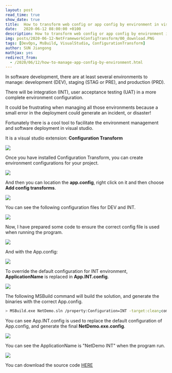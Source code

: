 ```yaml
---
layout: post
read_time: true
show_date: true
title:  How to transform web config or app config by environment in visual studio
date:   2020-06-12 08:00:00 +0100
description: How to transform web config or app config by environment in visual studio
img: posts/2020-06-12-NetFrameworkConfigTransform/00_download.PNG
tags: [DevOps, MsBuild, VisualStudio, ConfigurationTransform]
author: SUN Jiangong
mathjax: yes
redirect_from:
  - /2020/06/12/how-to-manage-app-config-by-environment.html
---
```


In software development, there are at least several environments to manage: development (DEV), staging (STAG or PRE), and production (PRD). 

There will be integration (INT), user acceptance testing (UAT) in a more complete environment configuration.

It could be frustrating when managing all those environments because a small error in the deployment could generate an incident, or disaster!

Fortunately there is a cool tool to facilitate the environment management and software deployment in visual studio.

<!--more-->

It is a visual studio extension: **Configuration Transform**

![](./../../../assets/img/posts/2020-06-12-NetFrameworkConfigTransform/00_download.PNG)


Once you have installed Configuration Transform, you can create environment configurations for your project.

![](./../../../assets/img/posts/2020-06-12-NetFrameworkConfigTransform/01_add_profiles.PNG)

And then you can location the **app.config**, right click on it and then choose **Add config transforms**.

![](./../../../assets/img/posts/2020-06-12-NetFrameworkConfigTransform/02_generate.png)

You can see the following configuration files for DEV and INT.

![](./../../../assets/img/posts/2020-06-12-NetFrameworkConfigTransform/03_configs.png)

Now, I have prepared some code to ensure the correct config file is used when running the program.

![](./../../../assets/img/posts/2020-06-12-NetFrameworkConfigTransform/04_code.png)

And with the App.config:

![](./../../../assets/img/posts/2020-06-12-NetFrameworkConfigTransform/05_default_config.png)

To override the default configuration for INT environment, **ApplicationName** is replaced in **App.INT.config**.

![](./../../../assets/img/posts/2020-06-12-NetFrameworkConfigTransform/06_transform_replace.png)

The following MSBuild command will build the solution, and generate the binaries with the correct App.config.

```bash
> MSBuild.exe NetDemo.sln /property:Configuration=INT -target:clean;compile;build
```

You can see App.INT.config is used to replace the default configuration of App.config, and generate the final **NetDemo.exe.config**.

![](./../../../assets/img/posts/2020-06-12-NetFrameworkConfigTransform/07_build_detail.png)


You can see the ApplicationName is "NetDemo INT" when the program run.

![](./../../../assets/img/posts/2020-06-12-NetFrameworkConfigTransform/08_run.png)

You can download the source code [HERE](https://github.com/hellomrsun/BlogCodeSource/tree/master/src/2020-06-11_Configuration_Transform)